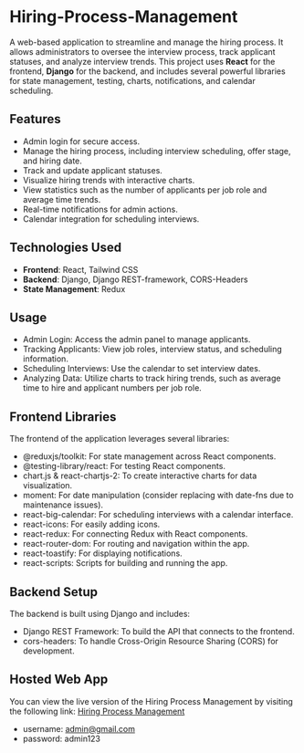 # Hiring-Process-Management

A web-based application to streamline and manage the hiring process. It allows administrators to oversee the interview process, track applicant statuses, and analyze interview trends. This project uses **React** for the frontend, **Django** for the backend, and includes several powerful libraries for state management, testing, charts, notifications, and calendar scheduling.

## Features

- Admin login for secure access.
- Manage the hiring process, including interview scheduling, offer stage, and hiring date.
- Track and update applicant statuses.
- Visualize hiring trends with interactive charts.
- View statistics such as the number of applicants per job role and average time trends.
- Real-time notifications for admin actions.
- Calendar integration for scheduling interviews.

## Technologies Used

- **Frontend**: React, Tailwind CSS
- **Backend**: Django, Django REST-framework, CORS-Headers
- **State Management**: Redux

## Usage

- Admin Login: Access the admin panel to manage applicants.
- Tracking Applicants: View job roles, interview status, and scheduling information.
- Scheduling Interviews: Use the calendar to set interview dates.
- Analyzing Data: Utilize charts to track hiring trends, such as average time to hire and applicant numbers per job role.

## Frontend Libraries

The frontend of the application leverages several libraries:

- @reduxjs/toolkit: For state management across React components.
- @testing-library/react: For testing React components.
- chart.js & react-chartjs-2: To create interactive charts for data visualization.
- moment: For date manipulation (consider replacing with date-fns due to maintenance issues).
- react-big-calendar: For scheduling interviews with a calendar interface.
- react-icons: For easily adding icons.
- react-redux: For connecting Redux with React components.
- react-router-dom: For routing and navigation within the app.
- react-toastify: For displaying notifications.
- react-scripts: Scripts for building and running the app.

## Backend Setup

The backend is built using Django and includes:

- Django REST Framework: To build the API that connects to the frontend.
- cors-headers: To handle Cross-Origin Resource Sharing (CORS) for development.

## Hosted Web App

You can view the live version of the Hiring Process Management by visiting the following link:
[Hiring Process Management](http://13.232.38.6:3000/)
- username: admin@gmail.com
- password: admin123